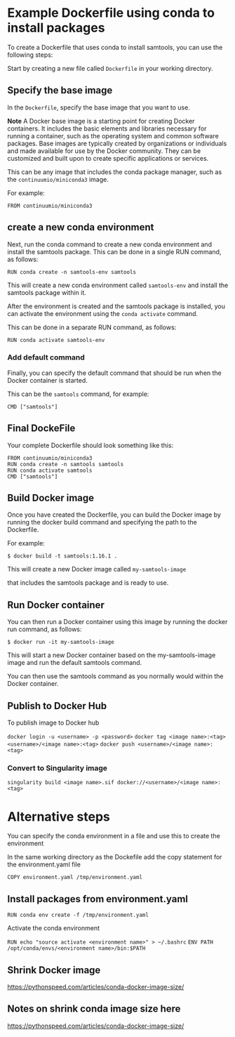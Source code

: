 # Example Dockerfile using conda to install packages

To create a Dockerfile that uses conda to install samtools, you can use the following steps:

Start by creating a new file called `Dockerfile` in your working directory.


## Specify the base image

In the `Dockerfile`, specify the base image that you want to use. 

**Note** A Docker base image is a starting point for creating Docker containers. It includes the basic elements and libraries necessary for running a container, such as the operating system and common software packages. Base images are typically created by organizations or individuals and made available for use by the Docker community. They can be customized and built upon to create specific applications or services.

This can be any image that includes the conda package manager, such as the `continuumio/miniconda3` image. 

For example:


`FROM continuumio/miniconda3`


## create a new conda environment

Next, run the conda command to create a new conda environment and install the samtools package. This can be done in a single RUN command, as follows:

`RUN conda create -n samtools-env samtools`

This will create a new conda environment called `samtools-env` and install the samtools package within it.

After the environment is created and the samtools package is installed, you can activate the environment using the `conda activate` command. 

This can be done in a separate RUN command, as follows:

`RUN conda activate samtools-env`

### Add default command

Finally, you can specify the default command that should be run when the Docker container is started. 

This can be the `samtools` command, for example:

`CMD ["samtools"]`

## Final DockeFile

Your complete Dockerfile should look something like this:

~~~
FROM continuumio/miniconda3
RUN conda create -n samtools samtools
RUN conda activate samtools
CMD ["samtools"]
~~~


## Build Docker image

Once you have created the Dockerfile, you can build the Docker image by running the docker build command and specifying the path to the Dockerfile. 

For example:


`$ docker build -t samtools:1.16.1 .`

This will create a new Docker image called `my-samtools-image` 

that includes the samtools package and is ready to use. 


## Run Docker container

You can then run a Docker container using this image by running the docker run command, as follows:


`$ docker run -it my-samtools-image`

This will start a new Docker container based on the my-samtools-image image and run the default samtools command. 

You can then use the samtools command as you normally would within the Docker container.

## Publish to Docker Hub

To publish image to Docker hub

`docker login -u <username> -p <password>`
`docker tag <image name>:<tag> <username>/<image name>:<tag>`
`docker push <username>/<image name>:<tag>`

### Convert to Singularity image

`singularity build <image name>.sif docker://<username>/<image name>:<tag>`



# Alternative steps

You can specify the conda environment in a file and use this to create the environment

In the same working directory as the Dockefile add the copy statement for the environment.yaml file

`COPY environment.yaml /tmp/environment.yaml`

## Install packages from environment.yaml


`RUN conda env create -f /tmp/environment.yaml`

Activate the conda environment

`RUN echo "source activate <environment name>" > ~/.bashrc`
`ENV PATH /opt/conda/envs/<environment name>/bin:$PATH`

## Shrink Docker image

https://pythonspeed.com/articles/conda-docker-image-size/
## Notes on shrink conda image size here

https://pythonspeed.com/articles/conda-docker-image-size/

